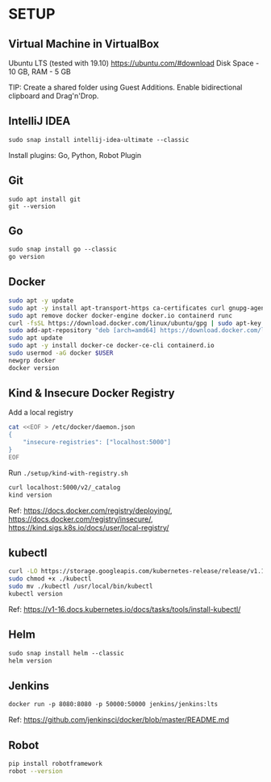 # SETUP
## Virtual Machine in VirtualBox
Ubuntu LTS (tested with 19.10) https://ubuntu.com/#download
Disk Space - 10 GB, RAM - 5 GB

TIP: Create a shared folder using Guest Additions. Enable bidirectional clipboard and Drag'n'Drop.

## IntelliJ IDEA
```asp
sudo snap install intellij-idea-ultimate --classic
```
Install plugins: Go, Python, Robot Plugin 

## Git
```
sudo apt install git
git --version
```

## Go
```asp
sudo snap install go --classic
go version
```

## Docker
```bash
sudo apt -y update
sudo apt -y install apt-transport-https ca-certificates curl gnupg-agent software-properties-common
sudo apt remove docker docker-engine docker.io containerd runc
curl -fsSL https://download.docker.com/linux/ubuntu/gpg | sudo apt-key add -
sudo add-apt-repository "deb [arch=amd64] https://download.docker.com/linux/ubuntu $(lsb_release -cs) stable"
sudo apt update
sudo apt -y install docker-ce docker-ce-cli containerd.io
sudo usermod -aG docker $USER
newgrp docker
docker version
```


## Kind & Insecure Docker Registry
Add a local registry 
```bash
cat <<EOF > /etc/docker/daemon.json
{
    "insecure-registries": ["localhost:5000"]
}
EOF
```

Run `./setup/kind-with-registry.sh`

```bash
curl localhost:5000/v2/_catalog
kind version
```
Ref: https://docs.docker.com/registry/deploying/, 
https://docs.docker.com/registry/insecure/,
https://kind.sigs.k8s.io/docs/user/local-registry/

## kubectl
```bash
curl -LO https://storage.googleapis.com/kubernetes-release/release/v1.16.8/bin/linux/amd64/kubectl
sudo chmod +x ./kubectl
sudo mv ./kubectl /usr/local/bin/kubectl
kubectl version
```
Ref: https://v1-16.docs.kubernetes.io/docs/tasks/tools/install-kubectl/

## Helm
```asp
sudo snap install helm --classic
helm version
```

## Jenkins
```asp
docker run -p 8080:8080 -p 50000:50000 jenkins/jenkins:lts
```
Ref: https://github.com/jenkinsci/docker/blob/master/README.md


## Robot
```bash
pip install robotframework
robot --version
```
